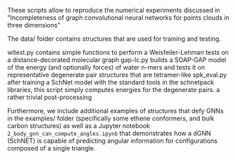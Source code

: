 These scripts allow to reproduce the numerical experiments discussed in
"Incompleteness of graph convolutional neural networks for points clouds in three dimensions"

The data/ folder contains structures that are used for training and testing. 

wltest.py   contains simple functions to perform a Weisfeiler-Lehman tests on a distance-decorated molecular graph 
gap-lc.py   builds a SOAP-GAP model of the energy (and optionally forces) of water n-mers and tests it on representative
            degenerate pair structures that are tetramer-like
spk_eval.py after training a SchNet model with the standard tools in the schnetpack libraries, this script simply 
            computes energies for the degenerate pairs. a rather trivial post-processing


Furthermore, we include additional examples of structures that defy GNNs in the examples/ folder 
(specifically some ethene conformers, and bulk carbon structures) as well as a Jupyter notebook
`2_body_gnn_can_compute_angles.ipynb` that demonstrates how a dGNN (SchNET) is capable of predicting
angular information for configurations composed of a single triangle. 
